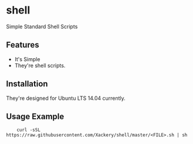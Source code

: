 # shell
Simple Standard Shell Scripts

Features
---
* It's Simple
* They're shell scripts.


Installation
----
They're designed for Ubuntu LTS 14.04 currently.

Usage Example
---

```
	curl -sSL https://raw.githubusercontent.com/Xackery/shell/master/<FILE>.sh | sh
```